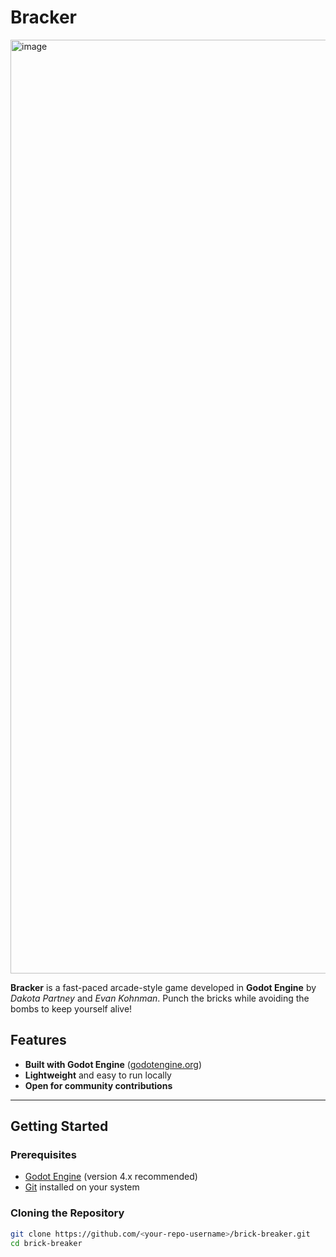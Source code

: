 # Bracker  

<img width="2559" height="1494" alt="image" src="https://github.com/user-attachments/assets/f835013a-fa44-4b80-b4fb-5da183db8e66" />

**Bracker** is a fast-paced arcade-style game developed in **Godot Engine** by *Dakota Partney* and *Evan Kohnman*. Punch the bricks while avoiding the bombs to keep yourself alive! 

## Features  
- **Built with Godot Engine** ([godotengine.org](https://godotengine.org/))  
- **Lightweight** and easy to run locally  
- **Open for community contributions**  

---

## Getting Started  

### Prerequisites  
- [Godot Engine](https://godotengine.org/download) (version 4.x recommended)  
- [Git](https://git-scm.com/) installed on your system  

### Cloning the Repository  
```bash
git clone https://github.com/<your-repo-username>/brick-breaker.git
cd brick-breaker
